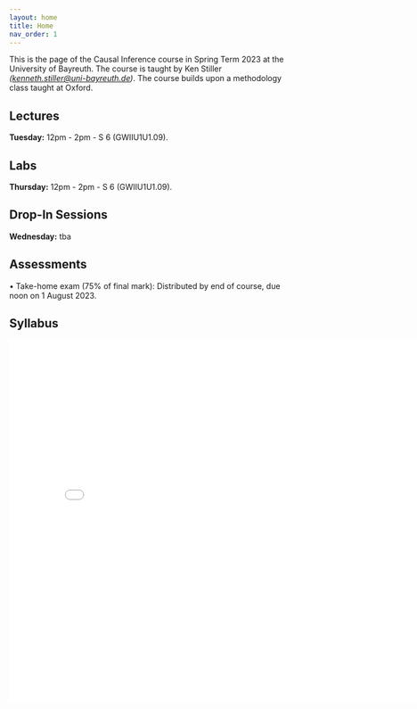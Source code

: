 ```yaml
---
layout: home
title: Home
nav_order: 1
---
```




This is the page of the Causal Inference course in Spring Term 2023 at the University of Bayreuth. The course is taught by Ken Stiller *(kenneth.stiller@uni-bayreuth.de)*. The course builds upon a methodology class taught at Oxford.

## Lectures

**Tuesday:** 12pm - 2pm - S 6 (GWIIU1U1.09). 

## Labs

**Thursday:** 12pm - 2pm - S 6 (GWIIU1U1.09).  

## Drop-In Sessions

**Wednesday:** tba

## Assessments

• Take-home exam (75% of final mark): Distributed by end of course, due noon on 1 August 2023.


## Syllabus


<embed src="CI_23_Syllabus___Bayreuth.pdf" width="800" height="650" 
 type="application/pdf">
